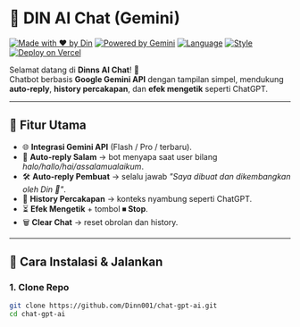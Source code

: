 # 🤖 DIN AI Chat (Gemini)

[![Made with ❤️ by Din](https://img.shields.io/badge/Made%20with%20❤️%20by-Din-red)](#)
[![Powered by Gemini](https://img.shields.io/badge/Powered%20by-Google%20Gemini-blue)](#)
[![Language](https://img.shields.io/badge/Language-JavaScript-yellow)](#)
[![Style](https://img.shields.io/badge/UI-CSS%20%7C%20HTML-green)](#)
[![Deploy on Vercel](https://img.shields.io/badge/Deploy-Vercel-black)](https://vercel.com)

Selamat datang di **Dinns AI Chat**! 🚀  
Chatbot berbasis **Google Gemini API** dengan tampilan simpel, mendukung **auto-reply**, **history percakapan**, dan **efek mengetik** seperti ChatGPT.  

---

## 🎨 Fitur Utama
- 🌐 **Integrasi Gemini API** (Flash / Pro / terbaru).  
- 👋 **Auto-reply Salam** → bot menyapa saat user bilang *halo/hallo/hai/assalamualaikum*.  
- 🛠️ **Auto-reply Pembuat** → selalu jawab *"Saya dibuat dan dikembangkan oleh Din 🚀"*.  
- 💬 **History Percakapan** → konteks nyambung seperti ChatGPT.  
- ⏳ **Efek Mengetik** + tombol **⏹ Stop**.  
- 🗑️ **Clear Chat** → reset obrolan dan history.  

---

## 🚀 Cara Instalasi & Jalankan

### 1. Clone Repo
```bash
git clone https://github.com/Dinn001/chat-gpt-ai.git
cd chat-gpt-ai
